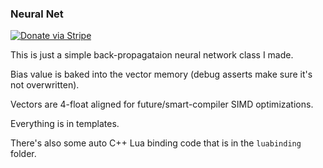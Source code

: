 ### Neural Net

[![Donate via Stripe](https://img.shields.io/badge/Donate-Stripe-green.svg)](https://buy.stripe.com/00gbJZ0OdcNs9zi288)<br>

This is just a simple back-propagataion neural network class I made.

Bias value is baked into the vector memory (debug asserts make sure it's not overwritten).

Vectors are 4-float aligned for future/smart-compiler SIMD optimizations.

Everything is in templates.

There's also some auto C++ Lua binding code that is in the `luabinding` folder.
